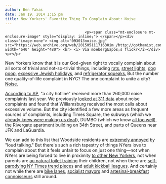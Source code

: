 ```yaml
---
author: Ben Yakas
date: Jan 19, 2014 1:15 pm
title: New Yorkers' Favorite Thing To Complain About: Noise
---
```


	
										<p><span class="mt-enclosure mt-enclosure-image" style="display: inline;"> </span></p><div class="image-none"> <img alt="093013noise.jpg" src="https://web.archive.org/web/20150511171630im_/http://gothamist.com/attachments/nyc_lauren/093013noise.jpg" width="640" height="480"> <br> <i> Via moeberg&apos;s flickr</i></div> <p></p>

<p>New Yorkers know that it is our God-given right to vocally complain about all sorts of trivial and not-so-trivial things, including <a href="https://web.archive.org/web/20150511171630/http://gothamist.com/2013/01/02/have_you_become_complacent_to_the_r.php">rats</a>, <a href="https://web.archive.org/web/20150511171630/http://gothamist.com/2013/07/13/map_nyers_favorite_things_to_compla.php">street lights</a>, <a href="https://web.archive.org/web/20150511171630/http://gothamist.com/2013/01/24/interactive_map_what_neighborhoods.php">dog poop</a>, <a href="https://web.archive.org/web/20150511171630/http://gothamist.com/2013/04/14/311_dispatcher_describes_most_ridic.php">excessive Jewish holidays</a>, and <a href="https://web.archive.org/web/20150511171630/http://gothamist.com/2013/03/11/where_all_calls_go.php#photo-1">refrigerator squeaks.</a> But the number one quality-of-life complaint in NYC? The one complaint to unite a city? <a href="https://web.archive.org/web/20150511171630/http://gothamist.com/tags/noise">Noise.</a></p>

<p><a href="https://web.archive.org/web/20150511171630/http://bigstory.ap.org/article/noise-no-1-quality-life-complaint-nyc">According to AP</a>, &quot;a city hotline&quot; received more than 260,000 noise complaints last year. We previously <a href="https://web.archive.org/web/20150511171630/http://gothamist.com/2012/12/14/williamsburg_was_nycs_noisiest_neig.php">looked at 311 data</a> about noise complaints and found that Williamsburg received the most calls about excessive volume. But the city identified a few more areas as frequent sources of complaints, including Times Square, the subways (which we <a href="https://web.archive.org/web/20150511171630/http://gothamist.com/2013/09/30/subway_noise_is_slowly_making_you_d.php">already knew were making us deaf</a>), DUMBO (which we know <a href="https://web.archive.org/web/20150511171630/http://gothamist.com/tags/dumbo">all too well</a>), the Rivergate apartment building on 34th Street, and parts of Queens near JFK and LaGuardia.</p>

<p>We can add to this list that Woodside residents are <a href="https://web.archive.org/web/20150511171630/http://furmancenter.org/thestoop/entry/summer-of-311">extremely annoyed</a> by &quot;loud talking.&quot; But there&apos;s such a rich tapestry of things NYers love to complain about that it feels unfair to focus on just one thing&#x2014;not when NYers are being forced to live in proximity <a href="https://web.archive.org/web/20150511171630/http://gothamist.com/tags/askanativenewyorker">to other New Yorkers</a>, not when parents are <a href="https://web.archive.org/web/20150511171630/http://gothamist.com/2013/04/19/hipster_parents_letting_babies_pee.php">au natural toilet training</a> their children, not when there are <a href="https://web.archive.org/web/20150511171630/http://gothamist.com/tags/nytimes">self-parodying NY Times trend pieces</a> and <a href="https://web.archive.org/web/20150511171630/http://gothamist.com/2013/06/05/les_residents_say_adult_kickball_le.php">adult kickball leagues</a>. And certainly not while there are <a href="https://web.archive.org/web/20150511171630/http://gothamist.com/tags/bikelane">bike lanes</a>, <a href="https://web.archive.org/web/20150511171630/http://gothamist.com/tags/billdeblasio">socialist mayors</a> and <a href="https://web.archive.org/web/20150511171630/http://gothamist.com/tags/hipsters">artesinal-breakfast connoisseurs</a> still around. </p>					
										
									
				